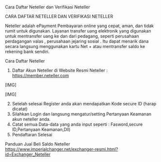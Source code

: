 Cara Daftar Neteller dan Verifikasi Neteller


CARA DAFTAR NETELLER DAN VERIFIKASI NETELLER

Neteller adalah ePayment Pembayaran online yang cepat, aman, dan tidak rumit untuk digunakan. Layanan transfer uang elektronik yang digunakan untuk mentransfer uang ke dan dari pedagang, seperti perusahaan perdagangan valas , perusahaan jejaring sosial . Itu dapat menarik dana secara langsung menggunakan kartu Net + atau mentransfer saldo ke rekening bank sendiri.

Cara Daftar Neteller

1. Daftar Akun Neteller di Website Resmi Neteller : https://member.neteller.com

[​IMG]

[​IMG]

2. Setelah selesai Register anda akan mendapatkan Kode secure ID (harap dicatat) 
3. Silahkan Login dan langsung mengatur/setting Pertanyaan Keamanan akun neteller anda.
4. Catat semua Data-data yang anda input seperti : Fasword,secure ID,Pertanyaan Keamanan,Dll)
5. Pendaftaran Selesai 

Panduan Jual Beli Saldo Neteller
https://www.imperialchanger.net/exchanger-resmi.html?id=Exchanger_Neteller
